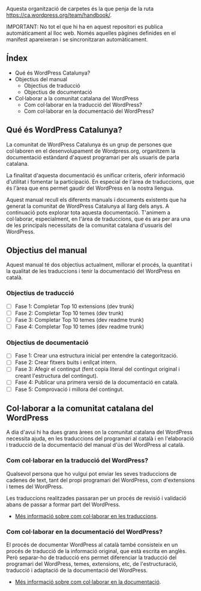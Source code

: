 Aquesta organització de carpetes és la que penja de la ruta https://ca.wordpress.org/team/handbook/.

IMPORTANT: No tot el que hi ha en aquest repositori es publica automàticament al lloc web. Només aquelles pàgines definides en el manifest apareixeran i se sincronitzaran automàticament.

## Índex

- Qué és WordPress Catalunya?
- Objectius del manual
  - Objectius de traducció
  - Objectius de documentació
- Col·laborar a la comunitat catalana del WordPress
  - Com col·laborar en la traducció del WordPress?
  - Com col·laborar en la documentació del WordPress?

## Qué és WordPress Catalunya?

La comunitat de WordPress Catalunya és un grup de persones que col·laboren en el desenvolupament de Wordpress.org, organitzem la documentació estàndard d'aquest programari per als usuaris de parla catalana.

La finalitat d'aquesta documentació és unificar criteris, oferir informació d'utilitat i fomentar la participació. En especial de l'àrea de traduccions, que és l'àrea que ens permet gaudir del WordPress en la nostra llengua.

Aquest manual recull els diferents manuals i documents existents que ha generat la comunitat de WordPress Catalunya al llarg dels anys. A continuació pots explorar tota aquesta documentació. T'animem a col·laborar, especialment, en l'àrea de traduccions, que és ara per ara una de les principals necessitats de la comunitat catalana d'usuaris del WordPress.

## Objectius del manual

Aquest manual té dos objectius actualment, millorar el procés, la quantitat i la qualitat de les traduccions i tenir la documentació del WordPress en català.

### Objectius de traducció

- [ ] Fase 1: Completar Top 10 extensions (dev trunk)
- [ ] Fase 2: Completar Top 10 temes (dev trunk)
- [ ] Fase 3: Completar Top 10 temes (dev readme trunk)
- [ ] Fase 4: Completar Top 10 temes (dev readme trunk)

### Objectius de documentació

- [ ] Fase 1: Crear una estructura inicial per entendre la categorització.
- [ ] Fase 2: Crear fitxers buits i enllçat intern.
- [ ] Fase 3: Afegir el contingut (fent copia literal del contingut original i creant l'estructura del contingut).
- [ ] Fase 4: Publicar una primera versió de la documentació en català.
- [ ] Fase 5: Comprovació i millora del contingut.

## Col·laborar a la comunitat catalana del WordPress

A dia d'avui hi ha dues grans àrees on la comunitat catalana del WordPress necessita ajuda, en les traduccions del programari al català i en l'elaboració i traducció de la documentació del manual d'ús del WordPress al català.

### Com col·laborar en la traducció del WordPress?

Qualsevol persona que ho vulgui pot enviar les seves traduccions de cadenes de text, tant del propi programari del WordPress, com d'extensions i temes del WordPress.  
  
Les traduccions realitzades passaran per un procés de revisió i validació abans de passar a formar part del WordPress.

- [Més informació sobre com col·laborar en les traduccions](https://github.com/wpcatalunya/manual/blob/main/traduccio.md).

### Com col·laborar en la documentació del WordPress?

El procés de documentar WordPress al català també consisteix en un procés de traducció de la informació original, que està escrita en anglès. Però separar-ho de traducció ens permet diferenciar la traducció del programari del WordPress, temes, extensions, etc, de l'estructuració, traducció i adaptació de la documentació del WordPress.

- [Més informació sobre com col·laborar en la documentació](https://github.com/wpcatalunya/manual/blob/main/documentacio.md).

